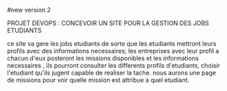 #new version 2

PROJET DEVOPS : CONCEVOIR UN SITE POUR LA GESTION DES JOBS ETUDIANTS 

ce site va gere les jobs etudiants de sorte que les etudiants mettront leurs profils avec des informations necessaires; les entreprises avec leur profil a chacun d'eux posteront les missions disponibles et les informations necessaires  , ils pourront consulter les differents profils d'etudiants, choisir l'etudiant qu'ils jugent capable de realiser la tache. nous aurons une page de missions pour voir quelle mission est attribue a quel etudiant.
